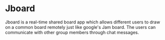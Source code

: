 # Jboard
Jboard is a real-time shared board app which allows different users to draw on a common board remotely just like google's Jam board. The users can communicate with other group members through chat messages. 
